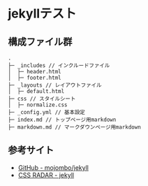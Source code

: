 # jekyllテスト

## 構成ファイル群
	.
	├─ _includes // インクルードファイル
	│  ├─ header.html
	│  ├─ footer.html
	├─ _layouts // レイアウトファイル
	│  ├─ default.html
	├─ css // スタイルシート
	│  ├─ normalize.css
	├─ _config.yml // 基本設定
	├─ index.md // トップページ用markdown
	├─ markdown.md // マークダウンページ用markdown

## 参考サイト
* [GitHub - mojombo/jekyll](https://github.com/mojombo/jekyll 'GitHub - mojombo/jekyll')
* [CSS RADAR - jekyll](http://css.studiomohawk.com/jekyll/2011/06/11/jekyll/ 'CSS RADAR - jekyll')
